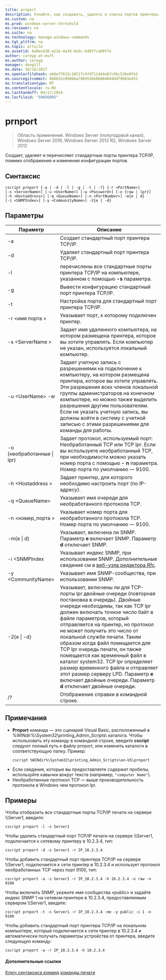 ```yaml
---
title: prnport
description: Узнайте, как создавать, удалять и списка портов принтера.
ms.custom: na
ms.prod: windows-server-threshold
ms.reviewer: na
ms.suite: na
ms.technology: manage-windows-commands
ms.tgt_pltfrm: na
ms.topic: article
ms.assetid: 6a0ec638-a21e-4a34-be5c-bd0f7ca89ffe
author: coreyp-at-msft
ms.author: coreyp
manager: dongill
ms.date: 10/16/2017
ms.openlocfilehash: eb6ef7632c10217c4fdf114d4e67c8bc52be07e2
ms.sourcegitcommit: 0d0b32c8986ba7db9536e0b8648d4ddf9b03e452
ms.translationtype: MT
ms.contentlocale: ru-RU
ms.lasthandoff: 04/17/2019
ms.locfileid: "59856895"
---
```

# <a name="prnport"></a>prnport

>Область применения. Windows Server (полугодовой канал), Windows Server 2016, Windows Server 2012 R2, Windows Server 2012

Создает, удаляет и перечисляет стандартные порты принтера TCP/IP, помимо отображения и изменения конфигурации портов.

## <a name="syntax"></a>Синтаксис
```
cscript prnport {-a | -d | -l | -g | -t | -?} [-r <PortName>] 
[-s <ServerName>] [-u <UserName>] [-w <Password>] [-o {raw | lpr}] 
[-h <Hostaddress>] [-q <QueueName>] [-n <PortNumber>] -m{e | d} 
[-i <SNMPIndex>] [-y <CommunityName>] -2{e | -d}
```

## <a name="parameters"></a>Параметры
|Параметр|Описание|
|-------|--------|
|-a|Создает стандартный порт принтера TCP/IP.|
|-d|Удаляет стандартный порт принтера TCP/IP.|
|-l|перечислены все стандартные порты принтера TCP/IP на компьютере, указанном с помощью **-s** параметра.|
|-g|Вывести конфигурацию стандартный порт принтера TCP/IP.|
|-t|Настройка порта для стандартный порт принтера TCP/IP.|
|-r \<имя порта >|Указывает порт, к которому подключен принтер.|
|-s \<ServerName >|Задает имя удаленного компьютера, на котором размещена принтера, которое вы хотите управлять. Если компьютер не указан, используется локальный компьютер.|
|-u \<UserName> -w <Password>|Задает учетную запись с разрешениями на подключение к компьютеру, на котором размещена принтера, которое вы хотите управлять. Эти разрешения всех членов локальной группы администраторов на конечном компьютере, но можно также выделить разрешения другим пользователям. Если не указать учетную запись, вы должны войти в систему с учетной записью с этими разрешениями для команды для работы.|
|-o {необработанные &#124; lpr}|Задает протокол, используемый порт: Необработанный TCP или TCP lpr. Если вы используете необработанный TCP, при необходимости можно указать номер порта с помощью **- n** параметра. Номер порта по умолчанию — 9100.|
|-h \<Hostaddress >|Задает принтер, для которого необходимо настроить порт (по IP-адресу).|
|-q \<QueueName>|Указывает имя очереди для необработанного протокола TCP.|
|-n \<номер_порта >|Указывает номер порта для необработанного протокола TCP. Номер порта по умолчанию — 9100.|
|-m{e &#124; d}|Указывает, включена ли SNMP. Параметр **e** включает SNMP. Параметр **d** отключает SNMP.|
|-i \<SNMPIndex|Указывает индекс SNMP, при использовании SNMP. Дополнительные сведения см в [веб-узла редактора Rfc](https://go.microsoft.com/fwlink/?LinkId=569).|
|-y \<CommunityName>|Указывает имя SNMP-сообщества, при использовании SNMP.|
|-2{e &#124; -d}|Указывает, включены ли для TCP-порты lpr двойные очереди (повторная постановка в очередь). Двойные очереди необходимы, так как TCP lpr должен включать точное число байт в файле параметров, который отправляется на принтер, но протокол не может получить это число от локальной службе печати. Таким образом когда файл помещается для TCP lpr очередь печати, он также помещается как временный файл в каталог system32. TCP lpr определяет размер временного файла и отправляет этот размер серверу LPD. Параметр **e** включает двойные очереди. Параметр **d** отключает двойные очереди.|
|/?|Отображение справки в командной строке.|

## <a name="remarks"></a>Примечания
-   **Prnport** команда — это сценарий Visual Basic, расположенный в %WINdir%\System32\printing_Admin_Scripts\\ <language> каталога. Чтобы использовать эту команду в командной строке, введите **cscript** следуют полный путь к файлу prnport, или изменить каталоги в соответствующую папку. Пример:
    ```
    cscript %WINdir%\System32\printing_Admin_Scripts\en-US\prnport
    ```
-   Если сведения, которые вы предоставляете содержит пробелы, используйте кавычки вокруг текста (например, `"computer Name"`).
-   Необработанные протокол TCP — выше производительность протокола в Windows чем протокол lpr.

## <a name="BKMK_examples"></a>Примеры
Чтобы отобразить все стандартные порты TCP/IP печати на сервере \\\Server1, введите:
```
cscript prnport -l -s Server1
```
Чтобы удалить стандартный порт TCP/IP печати на сервере \\\Server1, подключается к сетевому принтеру в 10.2.3.4, тип:
```
cscript prnport -d -s Server1 -r IP_10.2.3.4
```
Чтобы добавить стандартный порт принтера TCP/IP на сервере \\\Server1, подключается к сети принтер в 10.2.3.4 и использует протокол необработанных TCP через порт 9100, тип:
```
cscript prnport -a -s Server1 -r IP_10.2.3.4 -h 10.2.3.4 -o raw -n 9100
```
Чтобы включить SNMP, укажите имя сообщества «public» и задайте индекс SNMP 1 на сетевом принтере в 10.2.3.4, предоставляемым сервером \\\Server1, введите:
```
cscript prnport -t -s Server1 -r IP_10.2.3.4 -me -y public -i 1 -n 9100
```
Чтобы добавить стандартный порт принтера TCP/IP на локальном компьютере, который подключается к сети принтер в 10.2.3.4 и автоматически получать параметры устройства от принтера, введите следующую команду:
```
cscript prnport -a -r IP_10.2.3.4 -h 10.2.3.4
```

#### <a name="additional-references"></a>Дополнительные ссылки
[Ключ синтаксиса команд](command-line-syntax-key.md)
[команды печати](print-command-reference.md)
